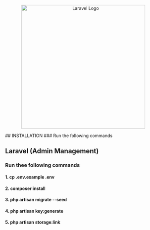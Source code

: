 <p align="center"><a href="https://laravel.com" target="_blank"><img src="https://raw.githubusercontent.com/laravel/art/master/logo-lockup/5%20SVG/2%20CMYK/1%20Full%20Color/laravel-logolockup-cmyk-red.svg" width="400" alt="Laravel Logo"></a></p>
## INSTALLATION
### Run the following commands

## Laravel (Admin Management) 

### Run thee following commands

#### 1. cp .env.example .env
#### 2. composer install
#### 3. php artisan migrate --seed
#### 4. php artisan key:generate
#### 5. php artisan storage:link

